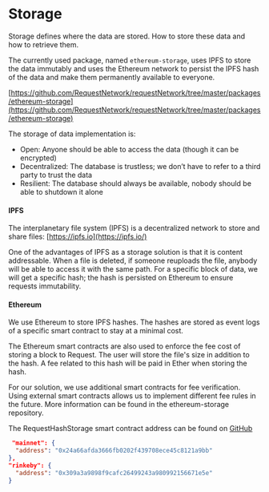 # Storage

Storage defines where the data are stored. How to store these data and how to retrieve them.

The currently used package, named `ethereum-storage`, uses IPFS to store the data immutably and uses the Ethereum network to persist the IPFS hash of the data and make them permanently available to everyone.

[https://github.com/RequestNetwork/requestNetwork/tree/master/packages/ethereum-storage](https://github.com/RequestNetwork/requestNetwork/tree/master/packages/ethereum-storage)

The storage of data implementation is:

* Open: Anyone should be able to access the data (though it can be encrypted)
* Decentralized: The database is trustless; we don’t have to refer to a third party to trust the data
* Resilient: The database should always be available, nobody should be able to shutdown it alone

#### IPFS

The interplanetary file system (IPFS) is a decentralized network to store and share files: [https://ipfs.io](https://ipfs.io/)

One of the advantages of IPFS as a storage solution is that it is content addressable. When a file is deleted, if someone reuploads the file, anybody will be able to access it with the same path. For a specific block of data, we will get a specific hash; the hash is persisted on Ethereum to ensure requests immutability.

#### Ethereum

We use Ethereum to store IPFS hashes. The hashes are stored as event logs of a specific smart contract to stay at a minimal cost.

The Ethereum smart contracts are also used to enforce the fee cost of storing a block to Request. The user will store the file's size in addition to the hash. A fee related to this hash will be paid in Ether when storing the hash.

For our solution, we use additional smart contracts for fee verification. Using external smart contracts allows us to implement different fee rules in the future. More information can be found in the ethereum-storage repository.

The RequestHashStorage smart contract address can be found on [GitHub](https://github.com/RequestNetwork/requestNetwork/blob/1f24dd17353497cc6ee21abf2d7bfda9e63d2ba5/packages/smart-contracts/artifacts/RequestHashStorage/artifacts.json)

```json
 "mainnet": {
  "address": "0x24a66afda3666fb0202f439708ece45c8121a9bb"
},
"rinkeby": {
  "address": "0x309a3a9898f9cafc26499243a980992156671e5e"
}
```
